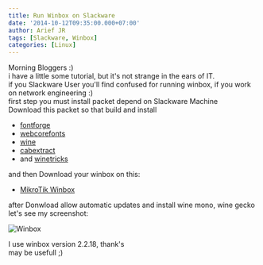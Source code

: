 ```yaml
---
title: Run Winbox on Slackware
date: '2014-10-12T09:35:00.000+07:00'
author: Arief JR
tags: [Slackware, Winbox]
categories: [Linux]
---
```


Morning Bloggers :)  
i have a little some tutorial, but it's not strange in the ears of IT.  
if you Slackware User you'll find confused for running winbox, if you work on network engineering :)  
first step you must install packet depend on Slackware Machine  
Download this packet so that build and install  

* [fontforge](https://slackbuilds.org/repository/14.1/graphics/fontforge/)  
* [webcorefonts](https://slackbuilds.org/repository/14.1/system/webcore-fonts/)  
* [wine](https://slackbuilds.org/repository/14.1/system/wine/)  
* [cabextract](https://slackbuilds.org/repository/14.1/system/cabextract/)  
* and [winetricks](https://slackbuilds.org/repository/14.1/system/winetricks/)

  
and then Download your winbox on this:  

* [MikroTik Winbox](https://www.mikrotik.com/download)

  
after Donwload allow automatic updates and install wine mono, wine gecko  
let's see my screenshot:  

![Winbox](https://4.bp.blogspot.com/-muq0V1LATbY/VDnoh1L2AlI/AAAAAAAAB3w/XchbrpT0dFY/s1600/snapshot21.png)

  
I use winbox version 2.2.18, thank's  
may be usefull ;)
